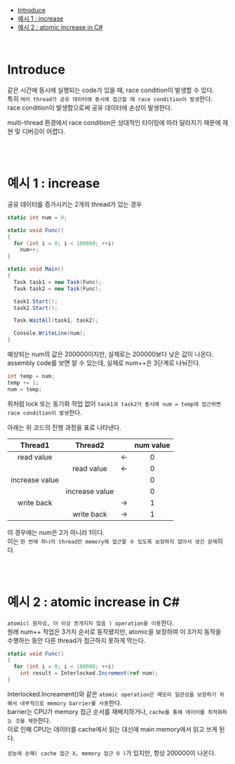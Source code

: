 - [Introduce](#introduce)
- [예시 1 : increase](#예시-1--increase)
- [예시 2 : atomic increase in C#](#예시-2--atomic-increase-in-c)

<br>

# Introduce
같은 시간에 동시에 실행되는 code가 있을 때, race condition이 발생할 수 있다.<br>
특히 `여러 thread가 공유 데이터에 동시에 접근할 때 race condition이 발생`한다.<br>
race condition이 발생함으로써 공유 데이터에 손상이 발생한다.<br>

multi-thread 환경에서 race condition은 상대적인 타이밍에 따라 달라지기 때문에 재현 및 디버깅이 어렵다.<br>

<br>
<br>

# 예시 1 : increase
공유 데이터를 증가시키는 2개의 thread가 있는 경우<br>
```c#
static int num = 0;

static void Func()
{
  for (int i = 0; i < 100000; ++i)
    num++;
}

static void Main()
{
  Task task1 = new Task(Func);
  Task task2 = new Task(Func);

  task1.Start();
  task2.Start();

  Task.WaitAll(task1, task2);

  Console.WriteLine(num);
}
```
예상되는 num의 값은 200000이지만, 실제로는 200000보다 낮은 값이 나온다.<br>
assembly code를 보면 알 수 있는데, 실제로 num++은 3단계로 나눠진다.<br>
```c#
int temp = num;
temp += 1;
num = temp;
```
위처럼 lock 또는 동기화 작업 없이 `task1과 task2가 동시에 num = temp에 접근하면 race condition이 발생`한다.<br>

아래는 위 코드의 진행 과정을 표로 나타낸다.<br>

|Thread1|Thread2||num value|
|:---:|:---:|:---:|:---:|
|read value| | &larr; |0|
||read value| &larr; |0|
|increase value|| |0|
||increase value| |0|
|write back| | &rarr; |1|
||write back| &rarr; |1|

이 경우에는 num은 2가 아니라 1이다.<br>
이는 `한 번에 하나의 thread만 memory에 접근할 수 있도록 보장하지 않아서 생긴 문제`이다.<br>

<br>
<br>

# 예시 2 : atomic increase in C#
`atomic( 원자성, 더 이상 쪼개지지 않음 ) operation을 이용`한다.<br>
원래 num++ 작업은 3가지 순서로 동작됐지만, atomic을 보장하여 이 3가지 동작을 수행하는 동안 다른 thread가 접근하지 못하게 막는다.<br>
```c#
static void Func()
{
  for (int i = 0; i < 100000; ++i)
    int result = Interlocked.Increment(ref num);
}
```
Interlocked.Increament()와 같은 `atomic operation은 메모리 일관성을 보장하기 위해서 내부적으로 memory barrier를 사용`한다.<br>
barrier는 CPU가 memory 접근 순서를 재배치하거나, `cache를 통해 데이터를 최적화하는 것을 제한`한다.<br>
이로 인해 CPU는 데이터를 cache에서 읽는 대신에 main memory에서 읽고 쓰게 된다.<br>

`성능에 손해( cache 접근 X, memory 접근 O )`가 있지만, 항상 200000이 나온다.<br>


